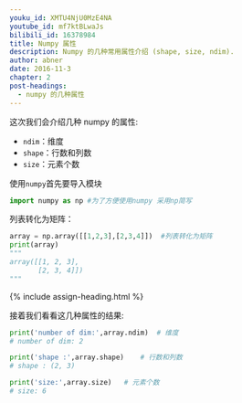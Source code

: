 ```yaml
---
youku_id: XMTU4NjU0MzE4NA
youtube_id: mf7ktBLwaJs
bilibili_id: 16378984
title: Numpy 属性
description: Numpy 的几种常用属性介绍 (shape, size, ndim).
author: abner
date: 2016-11-3
chapter: 2
post-headings:
  - numpy 的几种属性
---
```



这次我们会介绍几种 numpy 的属性:

- `ndim`：维度
- `shape`：行数和列数
- `size`：元素个数

使用`numpy`首先要导入模块

```python
import numpy as np #为了方便使用numpy 采用np简写
```

列表转化为矩阵：
```python
array = np.array([[1,2,3],[2,3,4]])  #列表转化为矩阵
print(array)
"""
array([[1, 2, 3],
       [2, 3, 4]])
"""
```

{% include assign-heading.html %}

接着我们看看这几种属性的结果:

```python
print('number of dim:',array.ndim)  # 维度
# number of dim: 2

print('shape :',array.shape)    # 行数和列数
# shape : (2, 3)

print('size:',array.size)   # 元素个数
# size: 6
```

